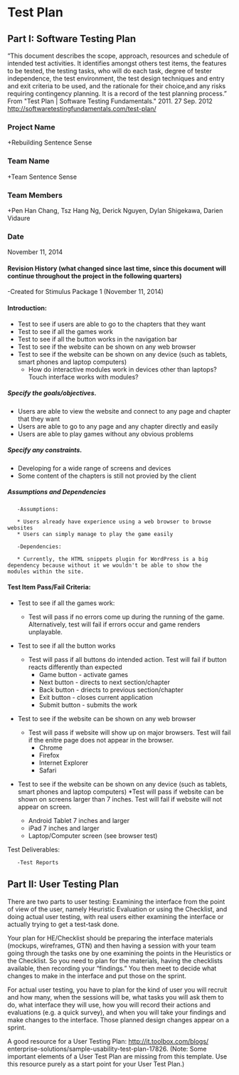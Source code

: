 # Test Plan

## Part I:  Software Testing Plan 

“This document describes the scope, approach, resources and schedule of intended test activities. It identifies amongst others test items, the features to be tested, the testing tasks, who will do each task, degree of tester independence, the test environment, the test design techniques and entry and exit criteria to be used, and the rationale for their choice,and any risks requiring contingency planning. It is a record of the test planning process.” From "Test Plan | Software Testing Fundamentals." 2011. 27 Sep. 2012 <http://softwaretestingfundamentals.com/test-plan/>
 

### Project Name

+Rebuilding Sentence Sense

### Team Name

+Team Sentence Sense

### Team Members

+Pen Han Chang, Tsz Hang Ng, Derick Nguyen, Dylan Shigekawa, Darien Vidaure

### Date

November 11, 2014


#### Revision History (what changed since last time, since this document will continue throughout the project in the following quarters)

-Created for Stimulus Package 1 (November 11, 2014)
 
#### Introduction:

* Test to see if users are able to go to the chapters that they want
* Test to see if all the games work
* Test to see if all the button works in the navigation bar
* Test to see if the website can be shown on any web browser
* Test to see if the website can be shown on any device (such as tablets, smart phones and laptop computers)
  * How do interactive modules work in devices other than laptops? Touch interface works with modules?

##### Specify the goals/objectives.

* Users are able to view the website and connect to any page and chapter that they want
* Users are able to go to any page and any chapter directly and easily
* Users are able to play games without any obvious problems

##### Specify any constraints.

* Developing for a wide range of screens and devices
* Some content of the chapters is still not provied by the client

##### Assumptions and Dependencies

       -Assumptions:

       * Users already have experience using a web browser to browse websites
       * Users can simply manage to play the game easily

       -Dependencies:
       
       * Currently, the HTML snippets plugin for WordPress is a big dependency because without it we wouldn't be able to show the          modules within the site.



#### Test Item Pass/Fail Criteria:

* Test to see if all the games work:
  * Test will pass if no errors come up during the running of the game. Alternatively, test will fail if errors occur and game renders unplayable.
* Test to see if all the button works
  * Test will pass if all buttons do intended action. Test will fail if button reacts differently than expected
    * Game button - activate games
    * Next button - directs to next section/chapter
    * Back button - driects to previous section/chapter
    * Exit button - closes current application
    * Submit button - submits the work

* Test to see if the website can be shown on any web browser
  * Test will pass if website will show up on major browsers. Test will fail if the enitre page does not appear in the browser.
    * Chrome
    * Firefox
    * Internet Explorer
    * Safari
* Test to see if the website can be shown on any device (such as tablets, smart phones and laptop computers)
  *Test will pass if website can be shown on screens larger than 7 inches. Test will fail if website will not appear on screen.
    * Android Tablet 7 inches and larger
    * iPad 7 inches and larger
    * Laptop/Computer screen (see browser test)


Test Deliverables:

       -Test Reports

 

## Part II:  User Testing Plan

 

There are two parts to user testing:  Examining the interface from the point of view of the user, namely Heuristic Evaluation or using the Checklist, and doing actual user testing, with real users either examining the interface or actually trying to get a test-task done.

 

Your plan for HE/Checklist should be preparing the interface materials (mockups, wireframes, GTN) and then having a session with your team going through the tasks one by one examining the points in the Heuristics or the Checklist.  So you need to plan for the materials, having the checklists available, then recording your “findings.”  You then meet to decide what changes to make in the interface and put those on the sprint.

 

For actual user testing, you have to plan for the kind of user you will recruit and how many, when the sessions will be, what tasks you will ask them to do, what interface they will use, how you will record their actions and evaluations (e.g. a quick survey), and when you will take your findings and make changes to the interface.  Those planned design changes appear on a sprint.

A good resource for a User Testing Plan: http://it.toolbox.com/blogs/<wbr />enterprise-solutions/sample-<wbr />usability-test-plan-17826. (Note: Some important elements of a User Test Plan are missing from this template. Use this resource purely as a start point for your User Test Plan.) 

